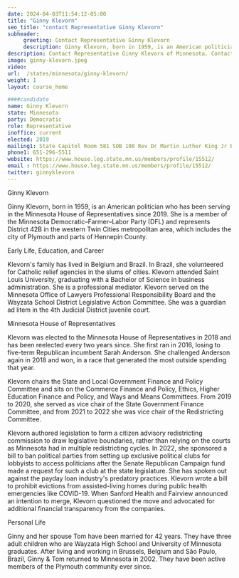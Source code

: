 ```yaml
---
date: 2024-04-03T11:54:12-05:00
title: "Ginny Klevorn"
seo_title: "contact Representative Ginny Klevorn"
subheader:
     greeting: Contact Representative Ginny Klevorn
     description: Ginny Klevorn, born in 1959, is an American politician who has been serving in the Minnesota House of Representatives since 2019. She is a member of the Minnesota Democratic–Farmer–Labor Party (DFL) and represents District 42B in the western Twin Cities metropolitan area, which includes the city of Plymouth and parts of Hennepin County.
description: Contact Representative Ginny Klevorn of Minnesota. Contact information for Ginny Klevorn includes email address, phone number, and mailing address.
image: ginny-klevorn.jpeg
video:
url:  /states/minnesota/ginny-klevorn/
weight: 1
layout: course_home

####candidate
name: Ginny Klevorn
state: Minnesota
party: Democratic
role: Representative
inoffice: current
elected: 2019
mailing1: State Capitol Room 581 SOB 100 Rev Dr Martin Luther King Jr Blvd St. Paul, MN 55155-1298
phone1: 651-296-5511
website: https://www.house.leg.state.mn.us/members/profile/15512/
email : https://www.house.leg.state.mn.us/members/profile/15512/
twitter: ginnyklevorn
---
```


Ginny Klevorn

Ginny Klevorn, born in 1959, is an American politician who has been serving in the Minnesota House of Representatives since 2019. She is a member of the Minnesota Democratic–Farmer–Labor Party (DFL) and represents District 42B in the western Twin Cities metropolitan area, which includes the city of Plymouth and parts of Hennepin County.

Early Life, Education, and Career

Klevorn's family has lived in Belgium and Brazil. In Brazil, she volunteered for Catholic relief agencies in the slums of cities. Klevorn attended Saint Louis University, graduating with a Bachelor of Science in business administration. She is a professional mediator. Klevorn served on the Minnesota Office of Lawyers Professional Responsibility Board and the Wayzata School District Legislative Action Committee. She was a guardian ad litem in the 4th Judicial District juvenile court.

Minnesota House of Representatives

Klevorn was elected to the Minnesota House of Representatives in 2018 and has been reelected every two years since. She first ran in 2016, losing to five-term Republican incumbent Sarah Anderson. She challenged Anderson again in 2018 and won, in a race that generated the most outside spending that year.

Klevorn chairs the State and Local Government Finance and Policy Committee and sits on the Commerce Finance and Policy, Ethics, Higher Education Finance and Policy, and Ways and Means Committees. From 2019 to 2020, she served as vice chair of the State Government Finance Committee, and from 2021 to 2022 she was vice chair of the Redistricting Committee.

Klevorn authored legislation to form a citizen advisory redistricting commission to draw legislative boundaries, rather than relying on the courts as Minnesota had in multiple redistricting cycles. In 2022, she sponsored a bill to ban political parties from setting up exclusive political clubs for lobbyists to access politicians after the Senate Republican Campaign fund made a request for such a club at the state legislature. She has spoken out against the payday loan industry's predatory practices. Klevorn wrote a bill to prohibit evictions from assisted-living homes during public health emergencies like COVID-19. When Sanford Health and Fairview announced an intention to merge, Klevorn questioned the move and advocated for additional financial transparency from the companies.

Personal Life

Ginny and her spouse Tom have been married for 42 years. They have three adult children who are Wayzata High School and University of Minnesota graduates. After living and working in Brussels, Belgium and São Paulo, Brazil, Ginny & Tom returned to Minnesota in 2002. They have been active members of the Plymouth community ever since.
